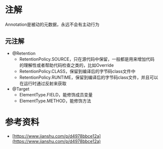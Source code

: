 # 注解

Annotation是被动的元数据，永远不会有主动行为

## 元注解

- @Retention
	- RetentionPolicy.SOURCE，只在源代码中保留，一般都是用来增加代码的理解性或者帮助代码检查之类的，比如Override
	- RetentionPolicy.CLASS，保留到编译后的字节码class文件中
	- RetentionPolicy.RUNTIME，保留到编译后的字节码class文件，并且可以在运行时通过反射来获取
- @Target
	- ElementType.FIELD，能修饰成员变量
	- ElementType.METHOD，能修饰方法 

# 参考资料

- [https://www.jianshu.com/p/d4978bbce12a](https://www.jianshu.com/p/d4978bbce12a)